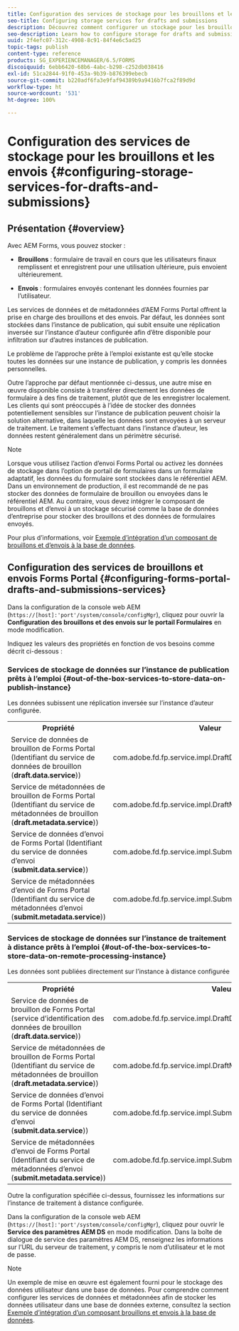 ```yaml
---
title: Configuration des services de stockage pour les brouillons et les envois
seo-title: Configuring storage services for drafts and submissions
description: Découvrez comment configurer un stockage pour les brouillons et les envois
seo-description: Learn how to configure storage for drafts and submissions
uuid: 2f4efc07-312c-4908-8c91-84f4e6c5ad25
topic-tags: publish
content-type: reference
products: SG_EXPERIENCEMANAGER/6.5/FORMS
discoiquuid: 6ebb6420-68b6-4abc-b298-c252db038416
exl-id: 51ca2844-91f0-453a-9b39-b876399ebecb
source-git-commit: b220adf6fa3e9faf94389b9a9416b7fca2f89d9d
workflow-type: ht
source-wordcount: '531'
ht-degree: 100%

---
```


# Configuration des services de stockage pour les brouillons et les envois {#configuring-storage-services-for-drafts-and-submissions}

## Présentation {#overview}

Avec AEM Forms, vous pouvez stocker :

* **Brouillons** : formulaire de travail en cours que les utilisateurs finaux remplissent et enregistrent pour une utilisation ultérieure, puis envoient ultérieurement.

* **Envois** : formulaires envoyés contenant les données fournies par l’utilisateur.

Les services de données et de métadonnées d’AEM Forms Portal offrent la prise en charge des brouillons et des envois. Par défaut, les données sont stockées dans l’instance de publication, qui subit ensuite une réplication inversée sur l’instance d’auteur configurée afin d’être disponible pour infiltration sur d’autres instances de publication.

Le problème de l’approche prête à l’emploi existante est qu’elle stocke toutes les données sur une instance de publication, y compris les données personnelles.

Outre l’approche par défaut mentionnée ci-dessus, une autre mise en œuvre disponible consiste à transférer directement les données de formulaire à des fins de traitement, plutôt que de les enregistrer localement. Les clients qui sont préoccupés à l’idée de stocker des données potentiellement sensibles sur l’instance de publication peuvent choisir la solution alternative, dans laquelle les données sont envoyées à un serveur de traitement. Le traitement s’effectuant dans l’instance d’auteur, les données restent généralement dans un périmètre sécurisé.

>[!NOTE]
>
>Lorsque vous utilisez l’action d’envoi Forms Portal ou activez les données de stockage dans l’option de portail de formulaires dans un formulaire adaptatif, les données du formulaire sont stockées dans le référentiel AEM. Dans un environnement de production, il est recommandé de ne pas stocker des données de formulaire de brouillon ou envoyées dans le référentiel AEM. Au contraire, vous devez intégrer le composant de brouillons et d’envoi à un stockage sécurisé comme la base de données d’entreprise pour stocker des brouillons et des données de formulaires envoyés.
>
>Pour plus d’informations, voir [Exemple d’intégration d’un composant de brouillons et d’envois à la base de données](/help/forms/using/integrate-draft-submission-database.md).

## Configuration des services de brouillons et envois Forms Portal {#configuring-forms-portal-drafts-and-submissions-services}

Dans la configuration de la console web AEM (`https://[host]:'port'/system/console/configMgr`), cliquez pour ouvrir la **Configuration des brouillons et des envois sur le portail Formulaires** en mode modification.

Indiquez les valeurs des propriétés en fonction de vos besoins comme décrit ci-dessous :

### Services de stockage de données sur l’instance de publication prêts à l’emploi {#out-of-the-box-services-to-store-data-on-publish-instance}

Les données subissent une réplication inversée sur l’instance d’auteur configurée.

<table>
 <tbody>
  <tr>
   <th>Propriété</th>
   <th>Valeur</th>
  </tr>
  <tr>
   <td>Service de données de brouillon de Forms Portal (Identifiant du service de données de brouillon (<strong>draft.data.service</strong>))</td>
   <td>com.adobe.fd.fp.service.impl.DraftDataServiceImpl<br /> </td>
  </tr>
  <tr>
   <td>Service de métadonnées de brouillon de Forms Portal (Identifiant du service de métadonnées de brouillon (<strong>draft.metadata.service</strong>))</td>
   <td>com.adobe.fd.fp.service.impl.DraftMetadataServiceImpl<br /> </td>
  </tr>
  <tr>
   <td>Service de données d’envoi de Forms Portal (Identifiant du service de données d’envoi (<strong>submit.data.service</strong>))</td>
   <td>com.adobe.fd.fp.service.impl.SubmitDataServiceImpl<br /> </td>
  </tr>
  <tr>
   <td>Service de métadonnées d’envoi de Forms Portal (Identifiant du service de métadonnées d’envoi (<strong>submit.metadata.service</strong>))</td>
   <td>com.adobe.fd.fp.service.impl.SubmitMetadataServiceImpl<br /> </td>
  </tr>
 </tbody>
</table>

### Services de stockage de données sur l’instance de traitement à distance prêts à l’emploi {#out-of-the-box-services-to-store-data-on-remote-processing-instance}

Les données sont publiées directement sur l’instance à distance configurée

<table>
 <tbody>
  <tr>
   <th>Propriété</th>
   <th>Valeur</th>
  </tr>
  <tr>
   <td>Service de données de brouillon de Forms Portal (service d’identification des données de brouillon (<strong>draft.data.service</strong>))</td>
   <td>com.adobe.fd.fp.service.impl.DraftDataServiceRemoteImpl<br /> </td>
  </tr>
  <tr>
   <td>Service de métadonnées de brouillon de Forms Portal (Identifiant du service de métadonnées de brouillon (<strong>draft.metadata.service</strong>))</td>
   <td>com.adobe.fd.fp.service.impl.DraftMetadataServiceRemoteImpl<br /> </td>
  </tr>
  <tr>
   <td>Service de données d’envoi de Forms Portal (Identifiant du service de données d’envoi (<strong>submit.data.service</strong>))</td>
   <td>com.adobe.fd.fp.service.impl.SubmitDataServiceRemoteImpl<br /> </td>
  </tr>
  <tr>
   <td>Service de métadonnées d’envoi de Forms Portal (Identifiant du service de métadonnées d’envoi (<strong>submit.metadata.service</strong>))</td>
   <td>com.adobe.fd.fp.service.impl.SubmitMetadataServiceRemoteImpl<br /> </td>
  </tr>
 </tbody>
</table>

Outre la configuration spécifiée ci-dessus, fournissez les informations sur l’instance de traitement à distance configurée.

Dans la configuration de la console web AEM (`https://[host]:'port'/system/console/configMgr`), cliquez pour ouvrir le **Service des paramètres AEM DS** en mode modification. Dans la boîte de dialogue de service des paramètres AEM DS, renseignez les informations sur l’URL du serveur de traitement, y compris le nom d’utilisateur et le mot de passe.

>[!NOTE]
>
>Un exemple de mise en œuvre est également fourni pour le stockage des données utilisateur dans une base de données. Pour comprendre comment configurer les services de données et métadonnées afin de stocker les données utilisateur dans une base de données externe, consultez la section [Exemple d’intégration d’un composant brouillons et envois à la base de données](/help/forms/using/integrate-draft-submission-database.md).
